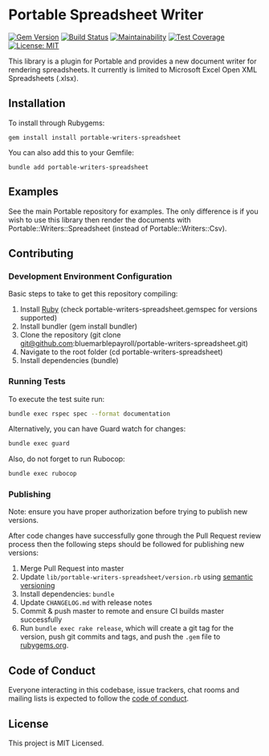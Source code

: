 # Portable Spreadsheet Writer

[![Gem Version](https://badge.fury.io/rb/portable-writers-spreadsheet.svg)](https://badge.fury.io/rb/portable-writers-spreadsheet) [![Build Status](https://travis-ci.org/bluemarblepayroll/portable-writers-spreadsheet.svg?branch=master)](https://travis-ci.org/bluemarblepayroll/portable-writers-spreadsheet) [![Maintainability](https://api.codeclimate.com/v1/badges/3984ca34a23267b3ea0a/maintainability)](https://codeclimate.com/github/bluemarblepayroll/portable-writers-spreadsheet/maintainability) [![Test Coverage](https://api.codeclimate.com/v1/badges/3984ca34a23267b3ea0a/test_coverage)](https://codeclimate.com/github/bluemarblepayroll/portable-writers-spreadsheet/test_coverage) [![License: MIT](https://img.shields.io/badge/License-MIT-yellow.svg)](https://opensource.org/licenses/MIT)

This library is a plugin for Portable and provides a new document writer for rendering spreadsheets.  It currently is limited to Microsoft Excel Open XML Spreadsheets (.xlsx).

## Installation

To install through Rubygems:

````
gem install install portable-writers-spreadsheet
````

You can also add this to your Gemfile:

````
bundle add portable-writers-spreadsheet
````

## Examples

See the main Portable repository for examples.  The only difference is if you wish to use this library then render the documents with Portable::Writers::Spreadsheet (instead of Portable::Writers::Csv).

## Contributing

### Development Environment Configuration

Basic steps to take to get this repository compiling:

1. Install [Ruby](https://www.ruby-lang.org/en/documentation/installation/) (check portable-writers-spreadsheet.gemspec for versions supported)
2. Install bundler (gem install bundler)
3. Clone the repository (git clone git@github.com:bluemarblepayroll/portable-writers-spreadsheet.git)
4. Navigate to the root folder (cd portable-writers-spreadsheet)
5. Install dependencies (bundle)

### Running Tests

To execute the test suite run:

````bash
bundle exec rspec spec --format documentation
````

Alternatively, you can have Guard watch for changes:

````bash
bundle exec guard
````

Also, do not forget to run Rubocop:

````bash
bundle exec rubocop
````

### Publishing

Note: ensure you have proper authorization before trying to publish new versions.

After code changes have successfully gone through the Pull Request review process then the following steps should be followed for publishing new versions:

1. Merge Pull Request into master
2. Update `lib/portable-writers-spreadsheet/version.rb` using [semantic versioning](https://semver.org/)
3. Install dependencies: `bundle`
4. Update `CHANGELOG.md` with release notes
5. Commit & push master to remote and ensure CI builds master successfully
6. Run `bundle exec rake release`, which will create a git tag for the version, push git commits and tags, and push the `.gem` file to [rubygems.org](https://rubygems.org).

## Code of Conduct

Everyone interacting in this codebase, issue trackers, chat rooms and mailing lists is expected to follow the [code of conduct](https://github.com/bluemarblepayroll/portable-writers-spreadsheet/blob/master/CODE_OF_CONDUCT.md).

## License

This project is MIT Licensed.
